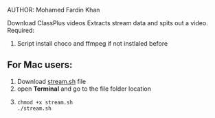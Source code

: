 AUTHOR: Mohamed Fardin Khan

Download ClassPlus videos
Extracts stream data and spits out a video.
Required: 
1) Script install choco and ffmpeg if not instlaled before

## For Mac users:
1) Download [stream.sh](https://github.com/entroky/down_classplus/blob/main/stream.sh) file
2) open **Terminal** and go to the file folder location
3) ```
   chmod +x stream.sh
   ./stream.sh
   ```
